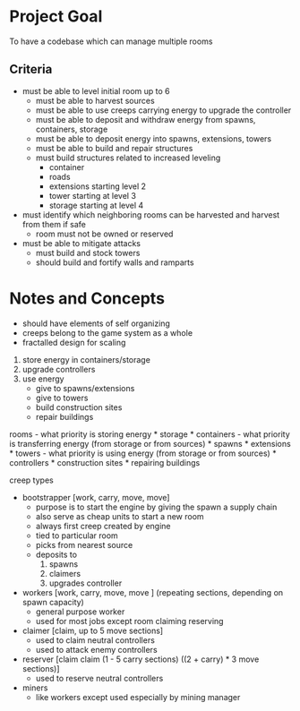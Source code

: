 # Project Goal
To have a codebase which can manage multiple rooms
## Criteria
* must be able to level initial room up to 6
    * must be able to harvest sources
    * must be able to use creeps carrying energy to upgrade the controller
    * must be able to deposit and withdraw energy from spawns, containers, storage
    * must be able to deposit energy into spawns, extensions, towers
    * must be able to build and repair structures
    * must build structures related to increased leveling
        * container
        * roads
        * extensions starting level 2
        * tower starting at level 3
        * storage starting at level 4
* must identify which neighboring rooms can be harvested and harvest from them if safe
    * room must not be owned or reserved
* must be able to mitigate attacks
    * must build and stock towers
    * should build and fortify walls and ramparts
# Notes and Concepts
* should have elements of self organizing
* creeps belong to the game system as a whole
* fractalled design for scaling

1. store energy in containers/storage
2. upgrade controllers
3. use energy
    * give to spawns/extensions
    * give to towers
    * build construction sites
    * repair buildings

rooms
    - what priority is storing energy
        * storage
        * containers
    - what priority is transferring energy (from storage or from sources) 
        * spawns
        * extensions
        * towers
    - what priority is using energy (from storage or from sources)
        * controllers
        * construction sites
        * repairing buildings



creep types
- bootstrapper [work, carry, move, move]
    * purpose is to start the engine by giving the spawn a supply chain
    * also serve as cheap units to start a new room
    * always first creep created by engine
    * tied to particular room
    - picks from nearest source
    - deposits to 
        1. spawns
        2. claimers
        3. upgrades controller
- workers [work, carry, move, move ] (repeating sections, depending on spawn capacity)
    * general purpose worker
    * used for most jobs except room claiming reserving
- claimer [claim, up to 5 move sections]
    * used to claim neutral controllers 
    * used to attack enemy controllers
- reserver [claim claim (1 - 5 carry sections) ((2 + carry) * 3 move sections)]
    * used to reserve neutral controllers
- miners
    * like workers except used especially by mining manager
